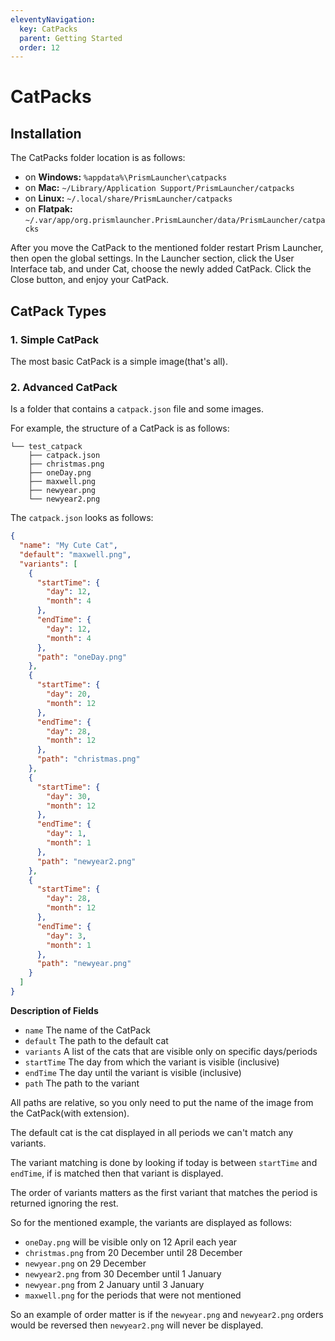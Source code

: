 ```yaml
---
eleventyNavigation:
  key: CatPacks
  parent: Getting Started
  order: 12
---
```


# CatPacks

## Installation

The CatPacks folder location is as follows:

- on **Windows:** `%appdata%\PrismLauncher\catpacks`
- on **Mac:** `~/Library/Application Support/PrismLauncher/catpacks`
- on **Linux:** `~/.local/share/PrismLauncher/catpacks`
- on **Flatpak:** `~/.var/app/org.prismlauncher.PrismLauncher/data/PrismLauncher/catpacks`

After you move the CatPack to the mentioned folder restart Prism Launcher, then open the global settings.
In the Launcher section, click the User Interface tab, and under Cat, choose the newly added CatPack.
Click the Close button, and enjoy your CatPack.

## CatPack Types

### 1. Simple CatPack

The most basic CatPack is a simple image(that's all).

### 2. Advanced CatPack

Is a folder that contains a `catpack.json` file and some images.

For example, the structure of a CatPack is as follows:

```text
└── test_catpack
    ├── catpack.json
    ├── christmas.png
    ├── oneDay.png
    ├── maxwell.png
    ├── newyear.png
    └── newyear2.png
```

The `catpack.json` looks as follows:

```json
{
  "name": "My Cute Cat",
  "default": "maxwell.png",
  "variants": [
    {
      "startTime": {
        "day": 12,
        "month": 4
      },
      "endTime": {
        "day": 12,
        "month": 4
      },
      "path": "oneDay.png"
    },
    {
      "startTime": {
        "day": 20,
        "month": 12
      },
      "endTime": {
        "day": 28,
        "month": 12
      },
      "path": "christmas.png"
    },
    {
      "startTime": {
        "day": 30,
        "month": 12
      },
      "endTime": {
        "day": 1,
        "month": 1
      },
      "path": "newyear2.png"
    },
    {
      "startTime": {
        "day": 28,
        "month": 12
      },
      "endTime": {
        "day": 3,
        "month": 1
      },
      "path": "newyear.png"
    }
  ]
}
```

**Description of Fields**

- `name` The name of the CatPack
- `default` The path to the default cat
- `variants` A list of the cats that are visible only on specific days/periods
- `startTime` The day from which the variant is visible (inclusive)
- `endTime` The day until the variant is visible (inclusive)
- `path` The path to the variant

All paths are relative, so you only need to put the name of the image from the CatPack(with extension).

The default cat is the cat displayed in all periods we can't match any variants.

The variant matching is done by looking if today is between `startTime` and `endTime`, if is matched then that variant is displayed.

The order of variants matters as the first variant that matches the period is returned ignoring the rest.

So for the mentioned example, the variants are displayed as follows:

- `oneDay.png` will be visible only on 12 April each year
- `christmas.png` from 20 December until 28 December
- `newyear.png` on 29 December
- `newyear2.png` from 30 December until 1 January
- `newyear.png` from 2 January until 3 January
- `maxwell.png` for the periods that were not mentioned

So an example of order matter is if the `newyear.png` and `newyear2.png` orders would be reversed then `newyear2.png` will never be displayed.
